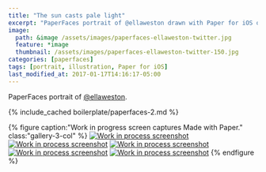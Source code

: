 ```yaml
---
title: "The sun casts pale light"
excerpt: "PaperFaces portrait of @ellaweston drawn with Paper for iOS on an iPad."
image: 
  path: &image /assets/images/paperfaces-ellaweston-twitter.jpg 
  feature: *image
  thumbnail: /assets/images/paperfaces-ellaweston-twitter-150.jpg
categories: [paperfaces]
tags: [portrait, illustration, Paper for iOS]
last_modified_at: 2017-01-17T14:16:17-05:00
---
```


PaperFaces portrait of [@ellaweston](https://twitter.com/ellaweston).

{% include_cached boilerplate/paperfaces-2.md %}

{% figure caption:"Work in progress screen captures Made with Paper." class:"gallery-3-col" %}
[![Work in process screenshot](/assets/images/paperfaces-ellaweston-process-1-600.jpg)](/assets/images/paperfaces-ellaweston-process-1-lg.jpg)
[![Work in process screenshot](/assets/images/paperfaces-ellaweston-process-2-600.jpg)](/assets/images/paperfaces-ellaweston-process-2-lg.jpg)
[![Work in process screenshot](/assets/images/paperfaces-ellaweston-process-3-600.jpg)](/assets/images/paperfaces-ellaweston-process-3-lg.jpg)
[![Work in process screenshot](/assets/images/paperfaces-ellaweston-process-4-600.jpg)](/assets/images/paperfaces-ellaweston-process-4-lg.jpg)
[![Work in process screenshot](/assets/images/paperfaces-ellaweston-process-5-600.jpg)](/assets/images/paperfaces-ellaweston-process-5-lg.jpg)
{% endfigure %}
